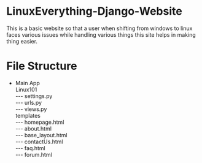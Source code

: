 # LinuxEverything-Django-Website

This is a basic website so that a user when shifting from windows to linux faces various issues while handling various things this site helps in making thing easier.

# File Structure
- Main App<br>
    Linux101<br>
     --- settings.py<br>
     --- urls.py<br>
     --- views.py<br>
    templates<br>
      --- homepage.html<br>
      --- about.html<br>
      --- base_layout.html<br>
      --- contactUs.html<br>
      --- faq.html<br>
      --- forum.html<br>
